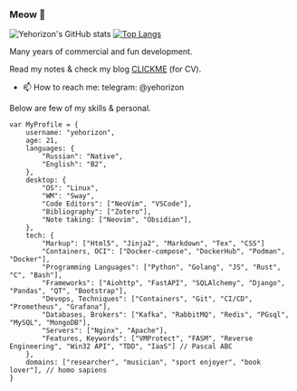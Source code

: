 ### Meow 👋

![Yehorizon's GitHub stats](https://github-readme-stats.vercel.app/api?username=yehorizon&show_icons=true&theme=transparent&include_all_commits=false)
[![Top Langs](https://github-readme-stats.vercel.app/api/top-langs/?username=yehorizon&theme=transparent&layout=compact)](https://github.com/anuraghazra/github-readme-stats)

Many years of commercial and fun development.

Read my notes & check my blog [CLICKME](https://yehorizon.github.io) (for CV). 
- 📫 How to reach me: 
telegram: @yehorizon

Below are few of my skills & personal.


```
var MyProfile = {
    username: "yehorizon",
    age: 21,
    languages: {
        "Russian": "Native",
        "English": "B2",
    },
    desktop: {
        "OS": "Linux",
        "WM": "Sway",
        "Code Editors": ["NeoVim", "VSCode"],
        "Bibliography": ["Zotero"],
        "Note taking: ["Neovim", "Obsidian"],
    },
    tech: {
        "Markup": ["Html5", "Jinja2", "Markdown", "Tex", "CSS"]
        "Containers, OCI": ["Docker-compose", "DockerHub", "Podman", "Docker"],
        "Programming Languages": ["Python", "Golang", "JS", "Rust", "C", "Bash"],
        "Frameworks": ["Aiohttp", "FastAPI", "SQLAlchemy", "Django", "Pandas", "QT", "Bootstrap"],
        "Devops, Techniques": ["Containers", "Git", "CI/CD", "Prometheus", "Grafana"],
        "Databases, Brokers": ["Kafka", "RabbitMQ", "Redis", "PGsql", "MySQL", "MongoDB"],
        "Servers": ["Nginx", "Apache"],
        "Features, Keywords": ["VMProtect", "FASM", "Reverse Engineering", "Win32 API", "TDD", "IaaS"] // Pascal ABC 
    },
    domains: ["researcher", "musician", "sport enjoyer", "book lover"], // homo sapiens 
}
```
